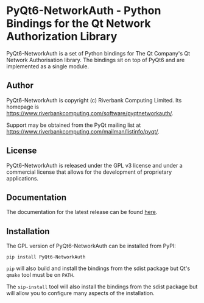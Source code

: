 # PyQt6-NetworkAuth - Python Bindings for the Qt Network Authorization Library

PyQt6-NetworkAuth is a set of Python bindings for The Qt Company's Qt Network
Authorisation library.  The bindings sit on top of PyQt6 and are implemented as
a single module.


## Author

PyQt6-NetworkAuth is copyright (c) Riverbank Computing Limited.  Its homepage
is https://www.riverbankcomputing.com/software/pyqtnetworkauth/.

Support may be obtained from the PyQt mailing list at
https://www.riverbankcomputing.com/mailman/listinfo/pyqt/.


## License

PyQt6-NetworkAuth is released under the GPL v3 license and under a commercial
license that allows for the development of proprietary applications.


## Documentation

The documentation for the latest release can be found
[here](https://www.riverbankcomputing.com/static/Docs/PyQt6/).


## Installation

The GPL version of PyQt6-NetworkAuth can be installed from PyPI:

    pip install PyQt6-NetworkAuth

`pip` will also build and install the bindings from the sdist package but Qt's
`qmake` tool must be on `PATH`.

The `sip-install` tool will also install the bindings from the sdist package
but will allow you to configure many aspects of the installation.
